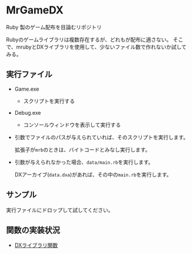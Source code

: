 # MrGameDX
Ruby 製のゲーム配布を目論むリポジトリ

Rubyのゲームライブラリは複数存在するが、どれもが配布に適さない。
そこで、mrubyとDXライブラリを使用して、少ないファイル数で作れないか試してみる。



## 実行ファイル

- Game.exe
  - スクリプトを実行する
- Debug.exe
  - コンソールウィンドウを表示して実行する



- 引数でファイルのパスが与えられていれば、そのスクリプトを実行します。

  拡張子が`mrb`のときは、バイトコードとみなし実行します。

- 引数が与えられなかった場合、`data/main.rb`を実行します。

  DXアーカイブ(`data.dxa`)があれば、その中の`main.rb`を実行します。



## サンプル

実行ファイルにドロップして試してください。



## 関数の実装状況

- [DXライブラリ関数](DxlibFunc.md)
